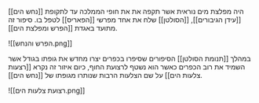 [[נחש הים]] היה מפלצת מים נוראית אשר תקפה את את חופי הממלכה עד לתקופת [[עידן הגיבורים]], [[הסולטן]] שלח את אחד מפרשי [[הפאריס]] לטפל בו. סיפור זה מתועד באגדת [[הפרש ומפלצת הים]].

![[הפרש והנחש.png]]

במהלך [[תנומת הסולטן]] הסיפורים שסיפרו בכפרים יצרו מחדש את גופתו בגודל אשר השמיד את רוב הכפרים כאשר הוא נשטף לרצועת החוף, כיום איזור זה נקרא [[רצעות צלעות הים]] על שם הצלעות הרבות שנותרו מגופתו של [[נחש הים]]. 

![[רצועת צלעות הים.png]]